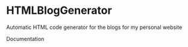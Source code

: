 # HTMLBlogGenerator

Automatic HTML code generator for the blogs for my personal website

Documentation
